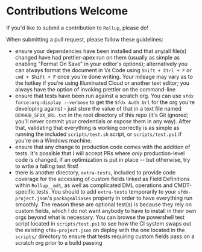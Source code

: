 # Contributions Welcome

If you'd like to submit a contribution to `Rollup`, please do!

When submitting a pull request, please follow these guidelines:

- ensure your dependencies have been installed and that any/all file(s) changed have had prettier-apex run on them (usually as simple as enabling "Format On Save" in your editor's options); alternatively you can always format the document in Vs Code using `Shift + Ctrl + F` or `cmd + Shift + F` once you're done writing. Your mileage may vary as to the hotkey if you're using Illuminated Cloud or another text editor; you always have the option of invoking prettier on the command-line
- ensure that tests have been run against a scratch org. You can use `sfdx force:org:display --verbose` to get the `Sfdx Auth Url` for the org you're developing against - just store the value of that in a text file named `DEVHUB_SFDX_URL.txt` in the root directory of this repo (it's Git ignored; you'll never commit your credentials or expose them in any way). After that, validating that everything is working correctly is as simple as running the included `scripts/test.sh` script, or `scripts/test.ps1` if you're on a Windows machine.
- ensure that any change to production code comes with the addition of tests. It's possible that I will accept PRs where _only_ production-level code is changed, if an optimization is put in place -- but otherwise, try to write a failing test first!
- there is another directory, `extra-tests`, included to provide code coverage for the accessing of custom fields linked as Field Definitions within `Rollup__mdt`, as well as complicated DML operations and CMDT-specific tests. You should to add `extra-tests` temporarily to your `sfdx-project.json`'s `packageAliases` property in order to have everything run smoothly. The reason these are optional test(s) is because they rely on custom fields, which I do not want anybody to have to install in their own orgs beyond what is necessary. You can browse the powershell test script located in `scripts/test.ps1` to see how the CI system swaps out the existing `sfdx-project.json` on deploy with the one located in the `scripts/` directory to ensure that tests requiring custom fields pass on a scratch org prior to a build passing
